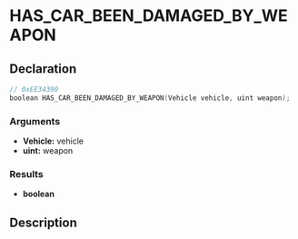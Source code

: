 # HAS_CAR_BEEN_DAMAGED_BY_WEAPON

## Declaration
```cpp
// 0xEE34390
boolean HAS_CAR_BEEN_DAMAGED_BY_WEAPON(Vehicle vehicle, uint weapon);
```

### Arguments
- **Vehicle:** vehicle
- **uint:** weapon

### Results
- **boolean**

## Description
